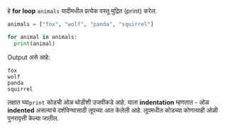 हे **for loop** `animals` यादीमधील प्रत्येक वस्तू मुद्रित (print) करेल.

```python
animals = ["fox", "wolf", "panda", "squirrel"]

for animal in animals:
  print(animal)
```

Output असे आहे:

    fox
    wolf
    panda
    squirrel
    

लक्षात घ्या`print` कोडची ओळ थोडीशी उजवीकडे आहे. याला **indentation** म्हणतात - ओळ **indented** असल्याचे दर्शविण्यासाठी लूपच्या आत केलेली आहे. लूपमधील कोडच्या कोणत्याही ओळी पुनरावृत्ती केल्या जातील.